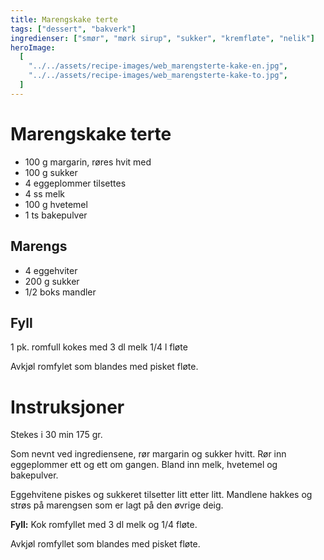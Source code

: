 ```yaml
---
title: Marengskake terte
tags: ["dessert", "bakverk"]
ingredienser: ["smør", "mørk sirup", "sukker", "kremfløte", "nelik"]
heroImage:
  [
    "../../assets/recipe-images/web_marengsterte-kake-en.jpg",
    "../../assets/recipe-images/web_marengsterte-kake-to.jpg",
  ]
---
```


# Marengskake terte

- 100 g margarin, røres hvit med
- 100 g sukker
- 4 eggeplommer tilsettes
- 4 ss melk
- 100 g hvetemel
- 1 ts bakepulver

## Marengs

- 4 eggehviter
- 200 g sukker
- 1/2 boks mandler

## Fyll

1 pk. romfull kokes med 3 dl melk 1/4 l fløte

Avkjøl romfylet som blandes med pisket fløte.

# Instruksjoner

Stekes i 30 min 175 gr.

Som nevnt ved ingrediensene, rør margarin og sukker hvitt. Rør inn eggeplommer ett og ett om gangen. Bland inn melk, hvetemel og bakepulver.

Eggehvitene piskes og sukkeret tilsetter litt etter litt. Mandlene hakkes og strøs på marengsen som er lagt på den øvrige deig.

**Fyll:** Kok romfyllet med 3 dl melk og 1/4 fløte.

Avkjøl romfyllet som blandes med pisket fløte.
